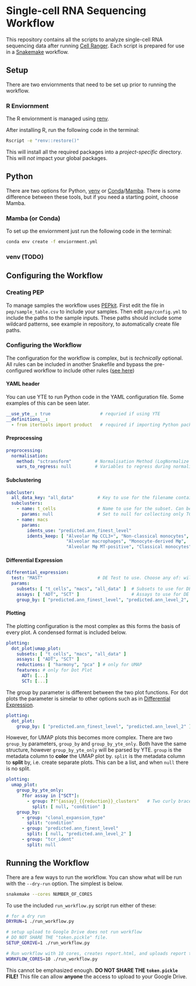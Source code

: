 # Single-cell RNA Sequencing Workflow

This repository contains all the scripts to analyze single-cell RNA sequencing data after running
[Cell Ranger](https://www.10xgenomics.com/support/software/cell-ranger/latest).
Each script is prepared for use in a [Snakemake](https://snakemake.github.io) workflow.


## Setup
There are two enviornments that need to be set up prior to running the workflow.

### R Enviornment
The R enviornment is managed using [renv](https://rstudio.github.io/renv/).

After installing R, run the following code in the terminal:

```bash
Rscript -e "renv::restore()"
```

This will install all the required packages into a *project-specific* directory.
This will *not* impact your global packages.

## Python
There are two options for Python, [venv](https://docs.python.org/3/library/venv.html) or [Conda](https://docs.conda.io)/[Mamba](https://mamba.readthedocs.io/en/latest/installation/mamba-installation.html).
There is some difference between these tools, but if you need a starting point, choose Mamba.

### Mamba (or Conda)

To set up the enviornment just run the following code in the terminal:

```bash
conda env create -f enviornment.yml
```

### venv (TODO)

## Configuring the Workflow

### Creating PEP

To manage samples the workflow uses [PEPkit](https://pep.databio.org).
First edit the file in `pep/sample_table.csv` to include your samples.
Then edit `pep/config.yml` to include the paths to the sample inputs.
These paths should include some wildcard patterns, see example in repository, to automatically create file paths.

### Configuring the Workflow

The configuration for the workflow is complex, but is *technically* optional.
All rules can be included in another Snakefile and bypass the pre-configured workflow to include other rules ([see here](https://snakemake.readthedocs.io/en/stable/snakefiles/deployment.html#using-and-combining-pre-exising-workflows))

#### YAML header

You can use YTE to run Python code in the YAML configuration file.
Some examples of this can be seen later.

```yaml
__use_yte__: true                   # requried if using YTE
__definitions__:
  - from itertools import product   # required if importing Python packages
```

#### Preprocessing

```yaml
preprocessing:
  normalisation:
    method: "sctransform"         # Normalisation Method (LogNormalize or sctransform)
    vars_to_regress: null         # Variables to regress during normalisation, null for no regression
```

#### Subclustering

```yaml
subcluster:
  all_data_key: "all_data"         # Key to use for the filename containing all cells. Can be anything.
  subclusters:
    - name: t_cells                # Name to use for the subset. Can be anything.
      params: null                 # Set to null for collecting only TCR+ cells
    - name: macs
      params:
        idents_use: "predicted.ann_finest_level"                           # To do other subsets, set this to the metadata column
        idents_keep: [ "Alveolar Mφ CCL3+", "Non-classical monocytes",     # And include a list of the identities to subset
                       "Alveolar macrophages", "Monocyte-derived Mφ",
                       "Alveolar Mφ MT-positive", "Classical monocytes" ]
```

#### Differential Expression

```yaml
differential_expression:
  test: "MAST"                     # DE Test to use. Choose any of: wilcox, wilcox_limma, bimod, roc, t, negbinom, poisson, LR, MAST, DESeq2
  params:
    subsets: [ "t_cells", "macs", "all_data" ]  # Subsets to use for DE testing
    assays: [ "ADT", "SCT" ]                    # Assays to use for DE testing
    group_by: [ "predicted.ann_finest_level", "predicted.ann_level_2", "tcr_ident" ] # Metadata columns to use for DE testing
```

#### Plotting

The plotting configuration is the most complex as this forms the basis of every plot.
A condensed format is included below.

```yaml
plotting:
  dot_plot|umap_plot:
    subsets: [ "t_cells", "macs", "all_data" ]
    assays: [ "ADT", "SCT" ]
    reductions: [ "harmony", "pca" ] # only for UMAP
    features: # only for Dot Plot
      ADT: [...]
      SCT: [...]
```

The group by parameter is different between the two plot functions.
For dot plots the parameter is simelar to other options such as in [Differential Expression](#differential-expression).
```yaml
plotting:
  dot_plot:
    group_by: [ "predicted.ann_finest_level", "predicted.ann_level_2" ]
```

However, for UMAP plots this becomes more complex.
There are two `group_by` parameters, `group_by` and `group_by_yte_only`.
Both have the same structure, however `group_by_yte_only` will be parsed by YTE.
`group` is the metadata column to **color** the UMAP plot by.
`split` is the metadata column to **split** by, i.e. create separate plots.
This can be a list, and when `null` there is no split.

```yaml
plotting:
  umap_plot:
    group_by_yte_only:
      ?for assay in ["SCT"]:
        - group: ?f"{assay}_{{reduction}}_clusters"   # Two curly braces to prevent replacement now
          split: [ null, "condition" ]
    group_by:
      - group: "clonal_expansion_type"
        split: "condition"
      - group: "predicted.ann_finest_level"
        split: [ null, "predicted.ann_level_2" ]
      - group: "tcr_ident"
        split: null
```

## Running the Workflow

There are a few ways to run the workflow.
You can show what will be run with the `--dry-run` option.
The simplest is below.

``` bash
snakemake --cores NUMBER_OF_CORES
```

To use the included `run_workflow.py` script run either of these:

```bash
# for a dry run
DRYRUN=1 ./run_workflow.py 

# setup upload to Google Drive does not run workflow
# DO NOT SHARE THE "token.pickle" file. 
SETUP_GDRIVE=1 ./run_workflow.py 

# Run workflow with 10 cores, creates report.html, and uploads report to Google Drive
WORKFLOW_CORES=10 ./run_workflow.py
```

This cannot be emphasized enough. 
**DO NOT SHARE THE `token.pickle` FILE!** 
This file can allow **anyone** the access to upload to your Google Drive.